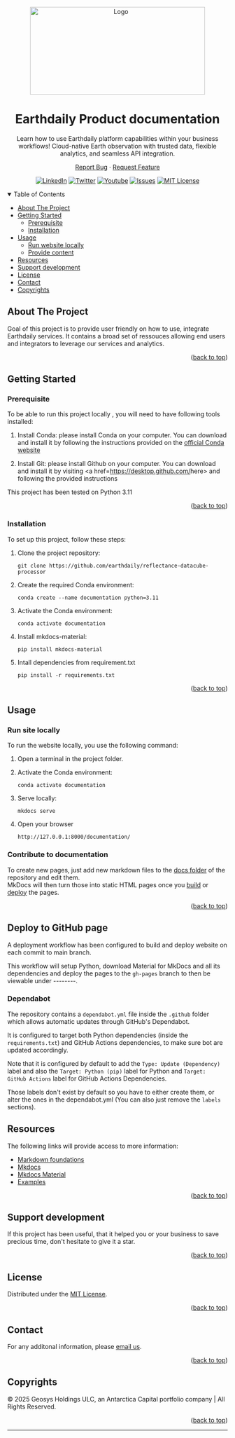 <div id="top"></div>
<!-- PROJECT SHIELDS -->
<!--
*** See the bottom of this document for the declaration of the reference variables
*** https://www.markdownguide.org/basic-syntax/#reference-style-links
-->

<!-- PROJECT LOGO -->
<br>
<div align="center">
  <a href="https://github.com/earthdaily">
    <img src="https://earthdaily.com/hubfs/EDA_logo_horizontal_gradient-navy_1.svg"  alt="Logo" width="400" height="200">
  </a>
  
  <h1>Earthdaily Product documentation</h1>

  <p>
    Learn how to use Earthdaily platform capabilities within your business workflows! Cloud-native Earth observation with trusted data, flexible analytics, and seamless API integration.
  </p>

  <p>
    <a href="https://github.com/earthdaily/reflectance-datacube-processor/issues">Report Bug</a>
    ·
    <a href="https://github.com/earthdaily/reflectance-datacube-processor/issues">Request Feature</a>
  </p>
</div>

<div align="center"></div>

<div align="center">
  
[![LinkedIn][linkedin-shield]][linkedin-url]
[![Twitter][twitter-shield]][twitter-url]
[![Youtube][youtube-shield]][youtube-url]
[![Issues][issues-shield]][issues-url]
[![MIT License][license-shield]][license-url]

</div>

<!-- TABLE OF CONTENTS -->
<details open>
  <summary>Table of Contents</summary>
  
- [About The Project](#about-the-project)
- [Getting Started](#getting-started)
  - [Prerequisite](#prerequisite)
  - [Installation](#installation)
- [Usage](#usage)
  - [Run website locally](#Run-site-locally)
  - [Provide content](#lContribute-to-documentation )
- [Resources](#resources)
- [Support development](#support-development)
- [License](#license)
- [Contact](#contact)
- [Copyrights](#copyrights)

</details>

<!-- ABOUT THE PROJECT -->
## About The Project

</p> Goal of this project is to provide user friendly on how to use, integrate Earthdaily services. It contains a broad set of ressouces allowing end users and integrators to leverage our services and analytics. </p>

<p align="right">(<a href="#top">back to top</a>)</p>

<!-- GETTING STARTED -->
## Getting Started

### Prerequisite

 <p align="left">

To be able to run this project locally , you will need to have following tools installed:

1. Install Conda: please install Conda on your computer. You can download and install it by following the instructions provided on the [official Conda website](https://conda.io/projects/conda/en/latest/user-guide/install/index.html)

2. Install Git: please install Github on your computer. You can download and install it by visiting <a href=<https://desktop.github.com/>here></a> and following the provided instructions

This project has been tested on Python 3.11

<p align="right">(<a href="#top">back to top</a>)</p>

### Installation

To set up this project, follow these steps:

1. Clone the project repository:

    ```
    git clone https://github.com/earthdaily/reflectance-datacube-processor
    ```

2. Create the required Conda environment:

    ```
    conda create --name documentation python=3.11
    ```

3. Activate the Conda environment:

    ```
    conda activate documentation
    ```

4. Install mkdocs-material:

    ```
    pip install mkdocs-material
    ```
5. Intall dependencies from requirement.txt

    ```
    pip install -r requirements.txt
    ```


<p align="right">(<a href="#top">back to top</a>)</p>

<!-- USAGE -->
## Usage

### Run site locally

To run the website locally, you use the following command:

1. Open a terminal in the project folder.

2. Activate the Conda environment:

    ```
    conda activate documentation
    ```

3. Serve locally:

    ```
    mkdocs serve
    ```

4. Open your browser 

    ```
    http://127.0.0.1:8000/documentation/
    ```


### Contribute to documentation 
To create new pages, just add new markdown files to the [docs folder] of the repository and edit them.  
MkDocs will then turn those into static HTML pages once you [build](#build-pages) or [deploy](#deploy-to-github) the pages.

<p align="right">(<a href="#top">back to top</a>)</p>

## Deploy to GitHub page
A deployment workflow has been configured to build and deploy website on each commit to main branch.

This workflow will setup Python, download Material for MkDocs and all its dependencies and deploy the pages to the `gh-pages` branch to then be viewable under --------.

### Dependabot

The repository contains a `dependabot.yml` file inside the `.github` folder which allows automatic updates through GitHub's Dependabot.  

It is configured to target both Python dependencies (inside the `requirements.txt`) and GitHub Actions dependencies, to make sure bot are updated accordingly.

Note that it is configured by default to add the `Type: Update (Dependency)` label and also the `Target: Python (pip)` label for Python and `Target: GitHub Actions` label for GitHub Actions Dependencies.  

Those labels don't exist by default so you have to either create them, or alter the ones in the dependabot.yml (You can also just remove the `labels` sections).

<!-- RESOURCES -->
## Resources

The following links will provide access to more information:

- [Markdown foundations](https://www.markdownguide.org/basic-syntax/#reference-style-links)
- [Mkdocs]
- [Mkdocs Material][squidfunk]
- [Examples]()

<p align="right">(<a href="#top">back to top</a>)</p>

<!-- CONTRIBUTING -->
## Support development

If this project has been useful, that it helped you or your business to save precious time, don't hesitate to give it a star.

<p align="right">(<a href="#top">back to top</a>)</p>

## License

Distributed under the [MIT License](https://github.com/GEOSYS/earthdaily-data-processor/blob/main/LICENSE).

<p align="right">(<a href="#top">back to top</a>)</p>

## Contact

For any additonal information, please [email us](mailto:sales@earthdailyagro.com).

<p align="right">(<a href="#top">back to top</a>)</p>

## Copyrights

© 2025 Geosys Holdings ULC, an Antarctica Capital portfolio company | All Rights Reserved.

<p align="right">(<a href="#top">back to top</a>)</p>

<!-- MARKDOWN LINKS & IMAGES -->

<!-- List of available shields https://shields.io/category/license -->
<!-- List of available shields https://simpleicons.org/ -->
[issues-shield]: https://img.shields.io/github/issues/GEOSYS/earthdaily-data-processor/repo.svg?style=social
[issues-url]: https://github.com/GEOSYS/earthdaily-data-processor/issues
[license-shield]: https://img.shields.io/badge/License-MIT-yellow.svg
[license-url]: https://opensource.org/licenses/MIT
[linkedin-shield]: https://img.shields.io/badge/-LinkedIn-black.svg?style=social&logo=linkedin
[linkedin-url]: https://www.linkedin.com/company/earthdailyagro/mycompany/
[twitter-shield]: https://img.shields.io/twitter/follow/EarthDailyAgro?style=social
[twitter-url]: https://img.shields.io/twitter/follow/EarthDailyAgro?style=social
[youtube-shield]: https://img.shields.io/youtube/channel/views/UCy4X-hM2xRK3oyC_xYKSG_g?style=social
[youtube-url]: https://img.shields.io/youtube/channel/views/UCy4X-hM2xRK3oyC_xYKSG_g?style=social
[docs folder]: https://github.com/Andre601/mkdocs-template/blob/master/docs
[MkDocs]: https://www.mkdocs.org/
[squidfunk]: https://github.com/squidfunk
[MkDocs Material Theme]: https://github.com/squidfunk/mkdocs-material
____________________________________________________

[use]: https://github.com/Andre601/mkdocs-template/generate
[facelessuser]: https://github.com/facelessuser
[PyMdown Extensions]: https://github.com/facelessuser/pymdown-extensions/




